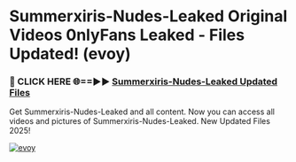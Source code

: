 # Summerxiris-Nudes-Leaked Original Videos 0nlyFans Leaked - Files Updated! (evoy)

<h3>🔴 CLICK HERE 🌐==►► <a href="https://tinyurl.com/yc6ubb5a" rel="nofollow">Summerxiris-Nudes-Leaked Updated Files</a></h3>

Get Summerxiris-Nudes-Leaked and all content. Now you can access all videos and pictures of Summerxiris-Nudes-Leaked. New Updated Files 2025!

[![evoy](https://i.imgur.com/7eu0CRL.gif)](https://tinyurl.com/yc6ubb5a)
